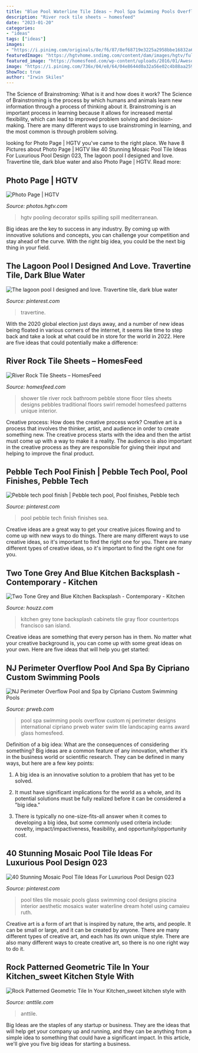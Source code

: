 ```yaml
---
title: "Blue Pool Waterline Tile Ideas ~ Pool Spa Swimming Pools Overflow Custom Nj Perimeter Designs International Cipriano Prweb Water Swim Tile Landscaping Earns Award Glass Homesfeed"
description: "River rock tile sheets – homesfeed"
date: "2023-01-20"
categories:
- "ideas"
tags: ["ideas"]
images:
- "https://i.pinimg.com/originals/8e/f6/87/8ef68719e3225a2958bbe16832a6e168.jpg"
featuredImage: "https://hgtvhome.sndimg.com/content/dam/images/hgtv/fullset/2015/6/15/0/SF-Decorator-Showcase-2015-Karters-Bath_JDK_1981.jpg.rend.hgtvcom.616.924.suffix/1434384248895.jpeg"
featured_image: "https://homesfeed.com/wp-content/uploads/2016/01/Awesome-River-Rock-Tile-Sheets-On-Bathroom-Wall-And-Floor.jpg"
image: "https://i.pinimg.com/736x/04/e8/64/04e8644d0a32a56e02c4b88aa259671b--dark-blue-pool-lagoon-pool.jpg"
ShowToc: true
author: "Irwin Skiles"
---
```



The Science of Brainstroming: What is it and how does it work?
The Science of Brainstroming is the process by which humans and animals learn new information through a process of thinking about it. Brainstroming is an important process in learning because it allows for increased mental flexibility, which can lead to improved problem solving and decision-making. There are many different ways to use brainstroming in learning, and the most common is through problem solving.

	

		
looking for Photo Page | HGTV you've came to the right place. We have 8 Pictures about Photo Page | HGTV like 40 Stunning Mosaic Pool Tile Ideas For Luxurious Pool Design 023, The lagoon pool I designed and love. Travertine tile, dark blue water and also Photo Page | HGTV. Read more:
		
    
## Photo Page | HGTV

<img loading=lazy src="https://hgtvhome.sndimg.com/content/dam/images/hgtv/fullset/2015/6/15/0/SF-Decorator-Showcase-2015-Karters-Bath_JDK_1981.jpg.rend.hgtvcom.616.924.suffix/1434384248895.jpeg" onerror="this.onerror=null;this.src='https://tse2.mm.bing.net/th?id=OIP.shuofwBvKZ3MbOMSg7my1AHaLH&amp;pid=15.1';" alt="Photo Page | HGTV">

_Source: photos.hgtv.com_

>hgtv pooling decorator spills spilling spill mediterranean. 

	

Big ideas are the key to success in any industry. By coming up with innovative solutions and concepts, you can challenge your competition and stay ahead of the curve. With the right big idea, you could be the next big thing in your field.

    
## The Lagoon Pool I Designed And Love. Travertine Tile, Dark Blue Water

<img loading=lazy src="https://i.pinimg.com/736x/04/e8/64/04e8644d0a32a56e02c4b88aa259671b--dark-blue-pool-lagoon-pool.jpg" onerror="this.onerror=null;this.src='https://tse1.mm.bing.net/th?id=OIP.v7EuHVto3P3-3kWhYaHGewHaFj&amp;pid=15.1';" alt="The lagoon pool I designed and love. Travertine tile, dark blue water">

_Source: pinterest.com_

>travertine. 

	

With the 2020 global election just days away, and a number of new ideas being floated in various corners of the internet, it seems like time to step back and take a look at what could be in store for the world in 2022. Here are five ideas that could potentially make a difference: 

    
## River Rock Tile Sheets – HomesFeed

<img loading=lazy src="https://homesfeed.com/wp-content/uploads/2016/01/Awesome-River-Rock-Tile-Sheets-On-Bathroom-Wall-And-Floor.jpg" onerror="this.onerror=null;this.src='https://tse3.mm.bing.net/th?id=OIP.f_KU_CmKrO9sP4ONIZOJkgHaJ3&amp;pid=15.1';" alt="River Rock Tile Sheets – HomesFeed">

_Source: homesfeed.com_

>shower tile river rock bathroom pebble stone floor tiles sheets designs pebbles traditional floors swirl remodel homesfeed patterns unique interior. 

	

Creative process: How does the creative process work?
Creative art is a process that involves the thinker, artist, and audience in order to create something new. The creative process starts with the idea and then the artist must come up with a way to make it a reality. The audience is also important in the creative process as they are responsible for giving their input and helping to improve the final product.

    
## Pebble Tech Pool Finish | Pebble Tech Pool, Pool Finishes, Pebble Tech

<img loading=lazy src="https://i.pinimg.com/736x/cd/03/65/cd03658b65b8a06bdadef1c28cda32ac.jpg" onerror="this.onerror=null;this.src='https://tse2.mm.bing.net/th?id=OIP._3BbgGpyz00-n631oOLy_wHaFj&amp;pid=15.1';" alt="Pebble tech pool finish | Pebble tech pool, Pool finishes, Pebble tech">

_Source: pinterest.com_

>pool pebble tech finish finishes sea. 

	

Creative ideas are a great way to get your creative juices flowing and to come up with new ways to do things. There are many different ways to use creative ideas, so it's important to find the right one for you. There are many different types of creative ideas, so it's important to find the right one for you.

    
## Two Tone Grey And Blue Kitchen Backsplash - Contemporary - Kitchen

<img loading=lazy src="https://st.hzcdn.com/simgs/pictures/kitchens/two-tone-grey-and-blue-kitchen-backsplash-fireclay-tile-img~dbe1f52e0b466700_3-7422-1-c8ebdfb.jpg" onerror="this.onerror=null;this.src='https://tse3.mm.bing.net/th?id=OIP.olkGxNXQoKGCVOW9UaFp1QAAAA&amp;pid=15.1';" alt="Two Tone Grey and Blue Kitchen Backsplash - Contemporary - Kitchen">

_Source: houzz.com_

>kitchen grey tone backsplash cabinets tile gray floor countertops francisco san island. 

	

Creative ideas are something that every person has in them. No matter what your creative background is, you can come up with some great ideas on your own. Here are five ideas that will help you get started: 

    
## NJ Perimeter Overflow Pool And Spa By Cipriano Custom Swimming Pools

<img loading=lazy src="http://ww1.prweb.com/prfiles/2011/11/10/8955527/Pool-and-Spa-NJ.jpg" onerror="this.onerror=null;this.src='https://tse4.mm.bing.net/th?id=OIP.f0R7GiTZEQeIEzKd9rEddAHaE9&amp;pid=15.1';" alt="NJ Perimeter Overflow Pool and Spa by Cipriano Custom Swimming Pools">

_Source: prweb.com_

>pool spa swimming pools overflow custom nj perimeter designs international cipriano prweb water swim tile landscaping earns award glass homesfeed. 

	

Definition of a big idea: What are the consequences of considering something?
Big ideas are a common feature of any innovation, whether it’s in the business world or scientific research. They can be defined in many ways, but here are a few key points:
1. A big idea is an innovative solution to a problem that has yet to be solved.

2. It must have significant implications for the world as a whole, and its potential solutions must be fully realized before it can be considered a "big idea."

3. There is typically no one-size-fits-all answer when it comes to developing a big idea, but some commonly used criteria include: novelty, impact/impactiveness, feasibility, and opportunity/opportunity cost. 

    
## 40 Stunning Mosaic Pool Tile Ideas For Luxurious Pool Design 023

<img loading=lazy src="https://i.pinimg.com/originals/8e/f6/87/8ef68719e3225a2958bbe16832a6e168.jpg" onerror="this.onerror=null;this.src='https://tse3.mm.bing.net/th?id=OIP.Rv_WVsJ4f-L6e00XlFdPfAHaLK&amp;pid=15.1';" alt="40 Stunning Mosaic Pool Tile Ideas For Luxurious Pool Design 023">

_Source: pinterest.com_

>pool tiles tile mosaic pools glass swimming cool designs piscina interior aesthetic mosaics water waterline dream hotel using camaieu ruth. 

	

Creative art is a form of art that is inspired by nature, the arts, and people. It can be small or large, and it can be created by anyone. There are many different types of creative art, and each has its own unique style. There are also many different ways to create creative art, so there is no one right way to do it.

    
## Rock Patterned Geometric Tile In Your Kitchen_sweet Kitchen Style With

<img loading=lazy src="https://anttile.com/wp-content/uploads/2018/09/Rock-Patterned-Geometric-Tile-In-Your-Kitchen_sweet-kitchen-style-with-heart-patterned-tiles.jpg" onerror="this.onerror=null;this.src='https://tse1.mm.bing.net/th?id=OIP.ap7SmUs8_PGKF4ompQmL8QHaG2&amp;pid=15.1';" alt="Rock Patterned Geometric Tile In Your Kitchen_sweet kitchen style with">

_Source: anttile.com_

>anttile. 

	

Big Ideas are the staples of any startup or business. They are the ideas that will help get your company up and running, and they can be anything from a simple idea to something that could have a significant impact. In this article, we'll give you five big ideas for starting a business.

